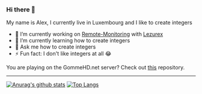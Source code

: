 ### Hi there 👋

My name is Alex, I currently live in Luxembourg and I like to create integers

- 🔭 I’m currently working on [Remote-Monitoring](https://github.com/VoxCrafterLP/Remote-Monitoring) with [Lezurex](https://github.com/lezurex)
- 🌱 I’m currently learning how to create integers 
- 💬 Ask me how to create integers
- ⚡ Fun fact: I don't like integers at all 😂

You are playing on the GommeHD.net server? Check out [this](https://github.com/Lezurex/LabyCookies/) repository.

---

[![Anurag's github stats](https://github-readme-stats.vercel.app/api?username=voxcrafterlp&hide=stars&count_private=true)](https://github.com/anuraghazra/github-readme-stats)
[![Top Langs](https://github-readme-stats.vercel.app/api/top-langs/?username=voxcrafterlp&layout=compact&count_private=true)](https://github.com/anuraghazra/github-readme-stats)

